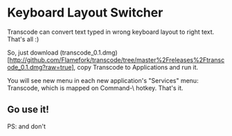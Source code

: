 Keyboard Layout Switcher
========================

Transcode can convert text typed in wrong keyboard layout to right text. That's all :)

So, just download (transcode_0.1.dmg)[http://github.com/Flamefork/transcode/tree/master%2Freleases%2Ftranscode_0.1.dmg?raw=true], copy Transcode to Applications and run it.

You will see new menu in each new application's "Services" menu: Transcode, which is mapped on Command-\ hotkey. That's it.

Go use it!
----------

PS: and don't 